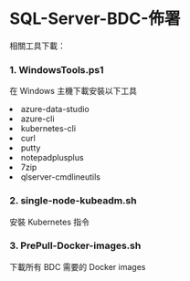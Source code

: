 # SQL-Server-BDC-佈署
相關工具下載：
### 1. WindowsTools.ps1
在 Windows 主機下載安裝以下工具
  <li>azure-data-studio</li>
  <li>azure-cli</li>
  <li>kubernetes-cli</li>
  <li>curl</li>
  <li>putty</li>
  <li>notepadplusplus</li>
  <li>7zip</li>
  <li>qlserver-cmdlineutils</li>
 
 ### 2. single-node-kubeadm.sh
 安裝 Kubernetes 指令
 
 ### 3. PrePull-Docker-images.sh
 下載所有 BDC 需要的 Docker images 
